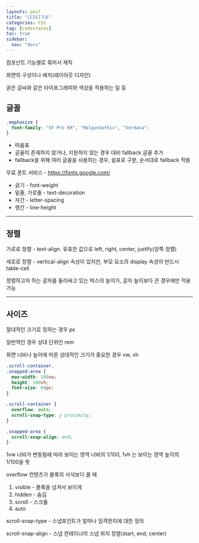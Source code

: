 ```yaml
---
layouts: post
title: "[CSS]기초"
categories: CSS
tag: [codestates]
toc: true
sidebar:
  nav: "docs"
---
```


컴포넌트 기능별로 묶어서 제작

화면의 구성이나 배치(레이아웃 디자인)

굵은 글씨와 같은 타이포그래피와 색상을 적용하는 일 등

## 글꼴

```css
.emphasize {
  font-family: "SF Pro KR", "MalgunGothic", "Verdana";
}
```

- 따옴표
- 글꼴이 존재하지 않거나, 지원하지 않는 경우 대비 fallback 글꼴 추가
- fallback을 위해 여러 글꼴을 사용하는 경우, 쉼표로 구분, 순서대로 fallback 적용

무료 폰트 서비스 - <https://fonts.google.com/>

- 굵기 - font-weight
- 밑줄, 가로줄 - text-decoration
- 자간 - letter-spacing
- 행간 - line-height

---

## 정렬

가로로 정렬 - text-align. 유효한 값으로 left, right, center, justify(양쪽 정렬)

세로로 정렬 - vertical-align 속성이 있지만, 부모 요소의 display 속성이 반드시 table-cell

정렬하고자 하는 글자를 둘러싸고 있는 박스의 높이가, 글자 높이보다 큰 경우에만 적용 가능

---

## 사이즈

절대적인 크기로 정하는 경우 px

일반적인 경우 상대 단위인 rem

화면 너비나 높이에 따른 상대적인 크기가 중요한 경우 vw, vh

```css
.scroll-container,
.snapped-area {
  max-width: 100vw;
  height: 100vh;
  font-size: 60px;
}

.scroll-container {
  overflow: auto;
  scroll-snap-type: y proximity;
}

.snapped-area {
  scroll-snap-align: end;
}
```

1vw 너비가 변동됨에 따라 보이는 영역 너비의 1/100, 1vh 는 보이는 영역 높이의 1/100을 뜻

overflow 컨텐츠가 블록의 서식보다 클 때

1. visible - 블록을 넘겨서 보이게
2. hidden - 숨김
3. scroll - 스크롤
4. auto

scroll-snap-type - 스냅포인트가 얼마나 엄격한지에 대한 정의

scroll-snap-align - 스냅 컨테이너의 스냅 위치 정렬(start, end, center)
